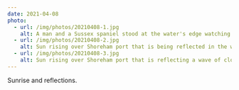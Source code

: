 ```yaml
---
date: 2021-04-08
photo:
  - url: /img/photos/20210408-1.jpg
    alt: A man and a Sussex spaniel stood at the water's edge watching the sunrise over Shoreham port.
  - url: /img/photos/20210408-2.jpg
    alt: Sun rising over Shoreham port that is being reflected in the water below.
  - url: /img/photos/20210408-3.jpg
    alt: Sun rising over Shoreham port that is reflecting a wave of clouds into the water below.
---
```


Sunrise and reflections.
